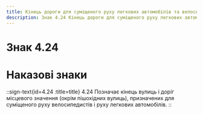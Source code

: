```yaml
---
title: Кінець дороги для суміщеного руху легкових автомобілів та велосипедистів
description: Знак 4.24 Кінець дороги для суміщеного руху легкових автомобілів та велосипедистів
---
```

# Знак 4.24
# Наказові знаки
::sign-text{id=4.24 :title=title}
4.24 Позначає кінець вулиць і доріг місцевого значення (окрім пішохідних вулиць), призначених для суміщеного руху велосипедистів і руху легкових автомобілів.
::